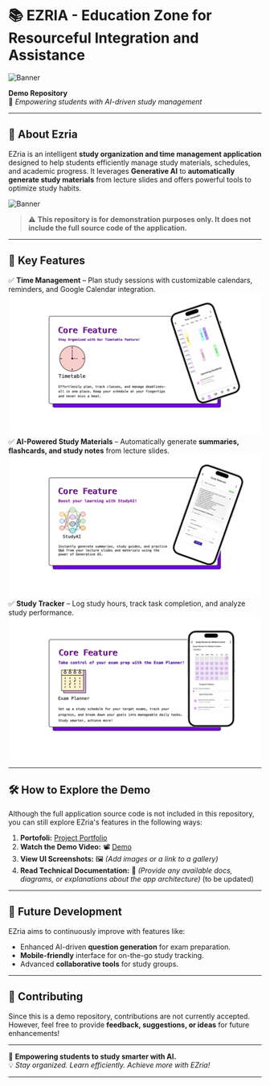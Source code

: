# 📚 EZRIA - Education Zone for Resourceful Integration and Assistance  
![Banner](assets/banner.png) 

**Demo Repository**  
🚀 *Empowering students with AI-driven study management*  

---

## 🌟 About Ezria  
EZria is an intelligent **study organization and time management application** designed to help students efficiently manage study materials, schedules, and academic progress. It leverages **Generative AI** to **automatically generate study materials** from lecture slides and offers powerful tools to optimize study habits.

![Banner](assets/projectprofile.png) 



> ⚠️ **This repository is for demonstration purposes only. It does not include the full source code of the application.**

---

## 🎯 Key Features  
✅ **Time Management** – Plan study sessions with customizable calendars, reminders, and Google Calendar integration.  
![1](assets/feature2.png) 
✅ **AI-Powered Study Materials** – Automatically generate **summaries, flashcards, and study notes** from lecture slides.  
![2](assets/feature3.png)  
✅ **Study Tracker** – Log study hours, track task completion, and analyze study performance.  
![3](assets/feature1.png)

---

## 🛠️ How to Explore the Demo  
Although the full application source code is not included in this repository, you can still explore EZria's features in the following ways:  

1. **Portofoli:** [Project Portfolio](https://seniorproject.sit.kmutt.ac.th/showproject/CS64-RE10)
2. **Watch the Demo Video:** 📽️ [Demo](https://www.youtube.com/watch?v=V-hTpv9-im0)
4. **View UI Screenshots:** 🖼️ *(Add images or a link to a gallery)*  
5. **Read Technical Documentation:** 📄 *(Provide any available docs, diagrams, or explanations about the app architecture)*  (to be updated)

---

## 🚀 Future Development  
EZria aims to continuously improve with features like:  
- Enhanced AI-driven **question generation** for exam preparation.  
- **Mobile-friendly** interface for on-the-go study tracking.  
- Advanced **collaborative tools** for study groups.  

---

## 🤝 Contributing  
Since this is a demo repository, contributions are not currently accepted. However, feel free to provide **feedback, suggestions, or ideas** for future enhancements!  

---

🌱 **Empowering students to study smarter with AI.**  
💡 *Stay organized. Learn efficiently. Achieve more with EZria!*  

---

